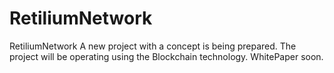 # RetiliumNetwork
RetiliumNetwork
A new project with a concept is being prepared. The project will be operating using the Blockchain technology. WhitePaper soon.
